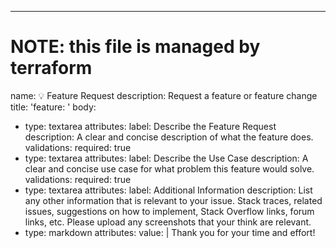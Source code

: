 ---
# NOTE: this file is managed by terraform

name: 💡 Feature Request
description: Request a feature or feature change
title: 'feature: '
body:
  - type: textarea
    attributes:
      label: Describe the Feature Request
      description: A clear and concise description of what the feature does.
    validations:
      required: true
  - type: textarea
    attributes:
      label: Describe the Use Case
      description: A clear and concise use case for what problem this feature would solve.
    validations:
      required: true
  - type: textarea
    attributes:
      label: Additional Information
      description: List any other information that is relevant to your issue.
        Stack traces, related issues, suggestions on how to implement, Stack Overflow links, forum links, etc.
        Please upload any screenshots that your think are relevant.
  - type: markdown
    attributes:
      value: |
        Thank you for your time and effort!
